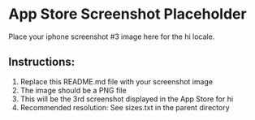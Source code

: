 # App Store Screenshot Placeholder

Place your iphone screenshot #3 image here for the hi locale.

## Instructions:
1. Replace this README.md file with your screenshot image
2. The image should be a PNG file
3. This will be the 3rd screenshot displayed in the App Store for hi
4. Recommended resolution: See sizes.txt in the parent directory

